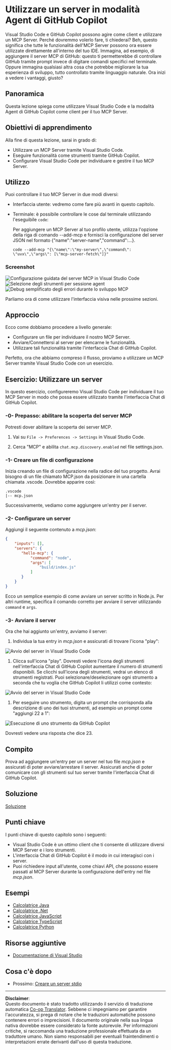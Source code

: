 <!--
CO_OP_TRANSLATOR_METADATA:
{
  "original_hash": "d940b5e0af75e3a3a4d1c3179120d1d9",
  "translation_date": "2025-08-26T17:40:07+00:00",
  "source_file": "03-GettingStarted/04-vscode/README.md",
  "language_code": "it"
}
-->
# Utilizzare un server in modalità Agent di GitHub Copilot

Visual Studio Code e GitHub Copilot possono agire come client e utilizzare un MCP Server. Perché dovremmo volerlo fare, ti chiederai? Beh, questo significa che tutte le funzionalità dell'MCP Server possono ora essere utilizzate direttamente all'interno del tuo IDE. Immagina, ad esempio, di aggiungere il server MCP di GitHub: questo ti permetterebbe di controllare GitHub tramite prompt invece di digitare comandi specifici nel terminale. Oppure immagina qualsiasi altra cosa che potrebbe migliorare la tua esperienza di sviluppo, tutto controllato tramite linguaggio naturale. Ora inizi a vedere i vantaggi, giusto?

## Panoramica

Questa lezione spiega come utilizzare Visual Studio Code e la modalità Agent di GitHub Copilot come client per il tuo MCP Server.

## Obiettivi di apprendimento

Alla fine di questa lezione, sarai in grado di:

- Utilizzare un MCP Server tramite Visual Studio Code.
- Eseguire funzionalità come strumenti tramite GitHub Copilot.
- Configurare Visual Studio Code per individuare e gestire il tuo MCP Server.

## Utilizzo

Puoi controllare il tuo MCP Server in due modi diversi:

- Interfaccia utente: vedremo come fare più avanti in questo capitolo.
- Terminale: è possibile controllare le cose dal terminale utilizzando l'eseguibile `code`:

  Per aggiungere un MCP Server al tuo profilo utente, utilizza l'opzione della riga di comando --add-mcp e fornisci la configurazione del server JSON nel formato {\"name\":\"server-name\",\"command\":...}.

  ```
  code --add-mcp "{\"name\":\"my-server\",\"command\": \"uvx\",\"args\": [\"mcp-server-fetch\"]}"
  ```

### Screenshot

![Configurazione guidata del server MCP in Visual Studio Code](../../../../translated_images/chat-mode-agent.729a22473f822216dd1e723aaee1f7d4a2ede571ee0948037a2d9357a63b9d0b.it.png)  
![Selezione degli strumenti per sessione agent](../../../../translated_images/agent-mode-select-tools.522c7ba5df0848f8f0d1e439c2e96159431bc620cb39ccf3f5dc611412fd0006.it.png)  
![Debug semplificato degli errori durante lo sviluppo MCP](../../../../translated_images/mcp-list-servers.fce89eefe3f30032bed8952e110ab9d82fadf043fcfa071f7d40cf93fb1ea9e9.it.png)  

Parliamo ora di come utilizzare l'interfaccia visiva nelle prossime sezioni.

## Approccio

Ecco come dobbiamo procedere a livello generale:

- Configurare un file per individuare il nostro MCP Server.
- Avviare/Connettersi al server per elencarne le funzionalità.
- Utilizzare tali funzionalità tramite l'interfaccia Chat di GitHub Copilot.

Perfetto, ora che abbiamo compreso il flusso, proviamo a utilizzare un MCP Server tramite Visual Studio Code con un esercizio.

## Esercizio: Utilizzare un server

In questo esercizio, configureremo Visual Studio Code per individuare il tuo MCP Server in modo che possa essere utilizzato tramite l'interfaccia Chat di GitHub Copilot.

### -0- Prepasso: abilitare la scoperta del server MCP

Potresti dover abilitare la scoperta dei server MCP.

1. Vai su `File -> Preferences -> Settings` in Visual Studio Code.

1. Cerca "MCP" e abilita `chat.mcp.discovery.enabled` nel file settings.json.

### -1- Creare un file di configurazione

Inizia creando un file di configurazione nella radice del tuo progetto. Avrai bisogno di un file chiamato MCP.json da posizionare in una cartella chiamata .vscode. Dovrebbe apparire così:

```text
.vscode
|-- mcp.json
```

Successivamente, vediamo come aggiungere un'entry per il server.

### -2- Configurare un server

Aggiungi il seguente contenuto a *mcp.json*:

```json
{
    "inputs": [],
    "servers": {
       "hello-mcp": {
           "command": "node",
           "args": [
               "build/index.js"
           ]
       }
    }
}
```

Ecco un semplice esempio di come avviare un server scritto in Node.js. Per altri runtime, specifica il comando corretto per avviare il server utilizzando `command` e `args`.

### -3- Avviare il server

Ora che hai aggiunto un'entry, avviamo il server:

1. Individua la tua entry in *mcp.json* e assicurati di trovare l'icona "play":

  ![Avvio del server in Visual Studio Code](../../../../translated_images/vscode-start-server.8e3c986612e3555de47e5b1e37b2f3020457eeb6a206568570fd74a17e3796ad.it.png)  

1. Clicca sull'icona "play". Dovresti vedere l'icona degli strumenti nell'interfaccia Chat di GitHub Copilot aumentare il numero di strumenti disponibili. Se clicchi sull'icona degli strumenti, vedrai un elenco di strumenti registrati. Puoi selezionare/deselezionare ogni strumento a seconda che tu voglia che GitHub Copilot li utilizzi come contesto:

  ![Avvio del server in Visual Studio Code](../../../../translated_images/vscode-tool.0b3bbea2fb7d8c26ddf573cad15ef654e55302a323267d8ee6bd742fe7df7fed.it.png)

1. Per eseguire uno strumento, digita un prompt che corrisponda alla descrizione di uno dei tuoi strumenti, ad esempio un prompt come "aggiungi 22 a 1":

  ![Esecuzione di uno strumento da GitHub Copilot](../../../../translated_images/vscode-agent.d5a0e0b897331060518fe3f13907677ef52b879db98c64d68a38338608f3751e.it.png)

  Dovresti vedere una risposta che dice 23.

## Compito

Prova ad aggiungere un'entry per un server nel tuo file *mcp.json* e assicurati di poter avviare/arrestare il server. Assicurati anche di poter comunicare con gli strumenti sul tuo server tramite l'interfaccia Chat di GitHub Copilot.

## Soluzione

[Soluzione](./solution/README.md)

## Punti chiave

I punti chiave di questo capitolo sono i seguenti:

- Visual Studio Code è un ottimo client che ti consente di utilizzare diversi MCP Server e i loro strumenti.
- L'interfaccia Chat di GitHub Copilot è il modo in cui interagisci con i server.
- Puoi richiedere input all'utente, come chiavi API, che possono essere passati al MCP Server durante la configurazione dell'entry nel file *mcp.json*.

## Esempi

- [Calcolatrice Java](../samples/java/calculator/README.md)  
- [Calcolatrice .Net](../../../../03-GettingStarted/samples/csharp)  
- [Calcolatrice JavaScript](../samples/javascript/README.md)  
- [Calcolatrice TypeScript](../samples/typescript/README.md)  
- [Calcolatrice Python](../../../../03-GettingStarted/samples/python)  

## Risorse aggiuntive

- [Documentazione di Visual Studio](https://code.visualstudio.com/docs/copilot/chat/mcp-servers)

## Cosa c'è dopo

- Prossimo: [Creare un server stdio](../05-stdio-server/README.md)

---

**Disclaimer**:  
Questo documento è stato tradotto utilizzando il servizio di traduzione automatica [Co-op Translator](https://github.com/Azure/co-op-translator). Sebbene ci impegniamo per garantire l'accuratezza, si prega di notare che le traduzioni automatiche possono contenere errori o imprecisioni. Il documento originale nella sua lingua nativa dovrebbe essere considerato la fonte autorevole. Per informazioni critiche, si raccomanda una traduzione professionale effettuata da un traduttore umano. Non siamo responsabili per eventuali fraintendimenti o interpretazioni errate derivanti dall'uso di questa traduzione.